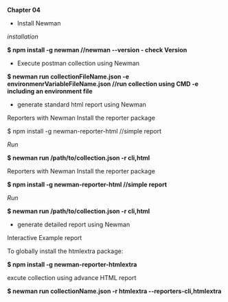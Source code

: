 **Chapter 04**

* Install Newman

_installation_

**$ npm install -g newman //newman --version - check Version**

* Execute postman collection using Newman

**$ newman run collectionFileName.json -e environmenrVariableFileName.json  //run collection using CMD -e including an environment file**

* generate standard html report using Newman

Reporters with Newman Install the reporter package

$ npm install -g newman-reporter-html //simple report

_Run_

**$ newman run /path/to/collection.json -r cli,html**

Reporters with Newman Install the reporter package

**$ npm install -g newman-reporter-html //simple report**

_Run_

**$ newman run /path/to/collection.json -r cli,html**

* generate detailed report using Newman

Interactive Example report

To globally install the htmlextra package:

**$ npm install -g newman-reporter-htmlextra**

excute collection using advance HTML report

**$ newman run collectionName.json -r htmlextra --reporters-cli,htmlextra**
